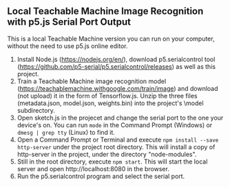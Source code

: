 ## Local Teachable Machine Image Recognition with p5.js Serial Port Output

This is a local Teachable Machine version you can run on your computer, without the need to use p5.js online editor.

1. Install Node.js (https://nodejs.org/en/), download p5.serialcontrol tool (https://github.com/p5-serial/p5.serialcontrol/releases) as well as this project.
2. Train a Teachable Machine image recognition model (https://teachablemachine.withgoogle.com/train/image) and download (not upload) it in the form of Tensorflow.js. Unzip the three files (metadata.json, model.json, weights.bin) into the project's \model subdirectory.
3. Open sketch.js in the projecet and change the serial port to the one your device's on. You can run ```mode``` in the Command Prompt (Windows) or ```dmesg | grep tty``` (Linux) to find it.
4. Open a Command Prompt or Terminal and execute ```npm install --save http-server``` under the project root directory. This will install a copy of http-server in the project, under the directory "node-modules".
5. Still in the root directory, execute ```npm start```. This will start the local server and open http://localhost:8080 in the browser.
6. Run the p5.serialcontrol program and select the serial port.

